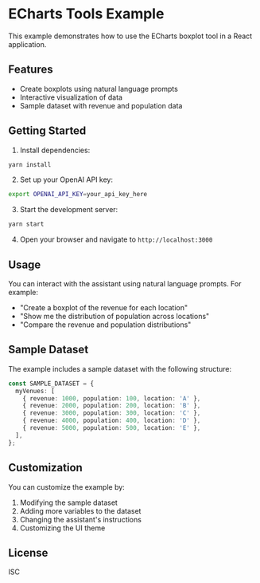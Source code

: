 # ECharts Tools Example

This example demonstrates how to use the ECharts boxplot tool in a React application.

## Features

- Create boxplots using natural language prompts
- Interactive visualization of data
- Sample dataset with revenue and population data

## Getting Started

1. Install dependencies:

```bash
yarn install
```

2. Set up your OpenAI API key:

```bash
export OPENAI_API_KEY=your_api_key_here
```

3. Start the development server:

```bash
yarn start
```

4. Open your browser and navigate to `http://localhost:3000`

## Usage

You can interact with the assistant using natural language prompts. For example:

- "Create a boxplot of the revenue for each location"
- "Show me the distribution of population across locations"
- "Compare the revenue and population distributions"

## Sample Dataset

The example includes a sample dataset with the following structure:

```typescript
const SAMPLE_DATASET = {
  myVenues: [
    { revenue: 1000, population: 100, location: 'A' },
    { revenue: 2000, population: 200, location: 'B' },
    { revenue: 3000, population: 300, location: 'C' },
    { revenue: 4000, population: 400, location: 'D' },
    { revenue: 5000, population: 500, location: 'E' },
  ],
};
```

## Customization

You can customize the example by:

1. Modifying the sample dataset
2. Adding more variables to the dataset
3. Changing the assistant's instructions
4. Customizing the UI theme

## License

ISC 